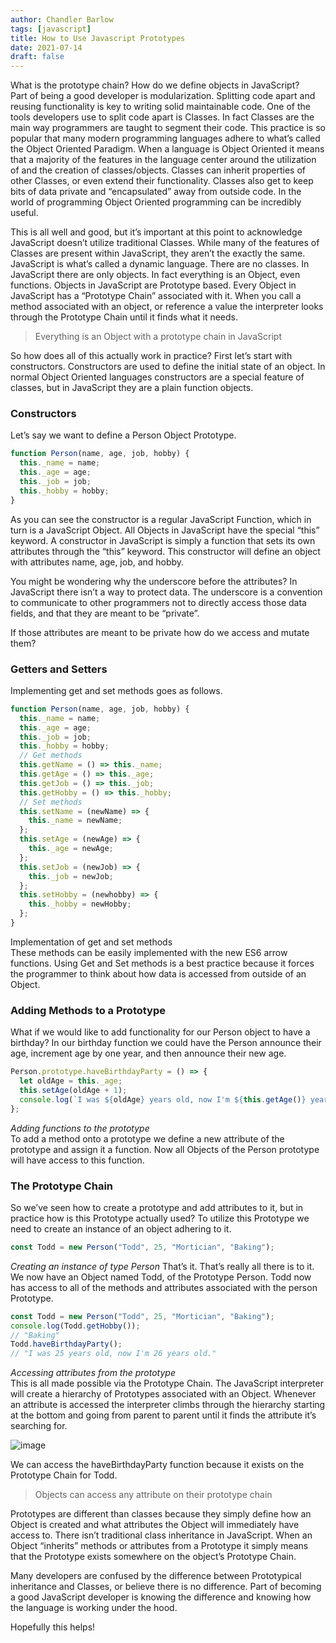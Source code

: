 ```yaml
---
author: Chandler Barlow
tags: [javascript]
title: How to Use Javascript Prototypes
date: 2021-07-14
draft: false
---
```


What is the prototype chain? How do we define objects in JavaScript?  
Part of being a good developer is modularization. Splitting code apart and reusing functionality is key to writing solid maintainable code. One of the tools developers use to split code apart is Classes. In fact Classes are the main way programmers are taught to segment their code. This practice is so popular that many modern programming languages adhere to what’s called the Object Oriented Paradigm. When a language is Object Oriented it means that a majority of the features in the language center around the utilization of and the creation of classes/objects. Classes can inherit properties of other Classes, or even extend their functionality. Classes also get to keep bits of data private and “encapsulated” away from outside code. In the world of programming Object Oriented programming can be incredibly useful.

This is all well and good, but it’s important at this point to acknowledge JavaScript doesn’t utilize traditional Classes. While many of the features of Classes are present within JavaScript, they aren’t the exactly the same. JavaScript is what’s called a dynamic language. There are no classes. In JavaScript there are only objects. In fact everything is an Object, even functions. Objects in JavaScript are Prototype based. Every Object in JavaScript has a “Prototype Chain” associated with it. When you call a method associated with an object, or reference a value the interpreter looks through the Prototype Chain until it finds what it needs.

> Everything is an Object with a prototype chain in JavaScript

So how does all of this actually work in practice? First let’s start with constructors. Constructors are used to define the initial state of an object. In normal Object Oriented languages constructors are a special feature of classes, but in JavaScript they are a plain function objects.

### Constructors

Let’s say we want to define a Person Object Prototype.

```javascript
function Person(name, age, job, hobby) {
  this._name = name;
  this._age = age;
  this._job = job;
  this._hobby = hobby;
}
```

As you can see the constructor is a regular JavaScript Function, which in turn is a JavaScript Object. All Objects in JavaScript have the special “this” keyword. A constructor in JavaScript is simply a function that sets its own attributes through the “this” keyword. This constructor will define an object with attributes name, age, job, and hobby.

You might be wondering why the underscore before the attributes? In JavaScript there isn’t a way to protect data. The underscore is a convention to communicate to other programmers not to directly access those data fields, and that they are meant to be “private”.

If those attributes are meant to be private how do we access and mutate them?

### Getters and Setters

Implementing get and set methods goes as follows.

```javascript
function Person(name, age, job, hobby) {
  this._name = name;
  this._age = age;
  this._job = job;
  this._hobby = hobby;
  // Get methods
  this.getName = () => this._name;
  this.getAge = () => this._age;
  this.getJob = () => this._job;
  this.getHobby = () => this._hobby;
  // Set methods
  this.setName = (newName) => {
    this._name = newName;
  };
  this.setAge = (newAge) => {
    this._age = newAge;
  };
  this.setJob = (newJob) => {
    this._job = newJob;
  };
  this.setHobby = (newhobby) => {
    this._hobby = newHobby;
  };
}
```

Implementation of get and set methods  
These methods can be easily implemented with the new ES6 arrow functions. Using Get and Set methods is a best practice because it forces the programmer to think about how data is accessed from outside of an Object.

### Adding Methods to a Prototype

What if we would like to add functionality for our Person object to have a birthday? In our birthday function we could have the Person announce their age, increment age by one year, and then announce their new age.

```javascript
Person.prototype.haveBirthdayParty = () => {
  let oldAge = this._age;
  this.setAge(oldAge + 1);
  console.log(`I was ${oldAge} years old, now I'm ${this.getAge()} years old.`);
};
```

_Adding functions to the prototype_  
To add a method onto a prototype we define a new attribute of the prototype and assign it a function. Now all Objects of the Person prototype will have access to this function.

### The Prototype Chain

So we’ve seen how to create a prototype and add attributes to it, but in practice how is this Prototype actually used? To utilize this Prototype we need to create an instance of an object adhering to it.

```javascript
const Todd = new Person("Todd", 25, "Mortician", "Baking");
```

_Creating an instance of type Person_
That’s it. That’s really all there is to it. We now have an Object named Todd, of the Prototype Person. Todd now has access to all of the methods and attributes associated with the person Prototype.

```javascript
const Todd = new Person("Todd", 25, "Mortician", "Baking");
console.log(Todd.getHobby());
// "Baking"
Todd.haveBirthdayParty();
// "I was 25 years old, now I'm 26 years old."
```

_Accessing attributes from the prototype_  
This is all made possible via the Prototype Chain. The JavaScript interpreter will create a hierarchy of Prototypes associated with an Object. Whenever an attribute is accessed the interpreter climbs through the hierarchy starting at the bottom and going from parent to parent until it finds the attribute it’s searching for.

![image](/prototypechain.webp)

We can access the haveBirthdayParty function because it exists on the Prototype Chain for Todd.

> Objects can access any attribute on their prototype chain

Prototypes are different than classes because they simply define how an Object is created and what attributes the Object will immediately have access to. There isn’t traditional class inheritance in JavaScript. When an Object “inherits” methods or attributes from a Prototype it simply means that the Prototype exists somewhere on the object’s Prototype Chain.

Many developers are confused by the difference between Prototypical inheritance and Classes, or believe there is no difference. Part of becoming a good JavaScript developer is knowing the difference and knowing how the language is working under the hood.

Hopefully this helps!
